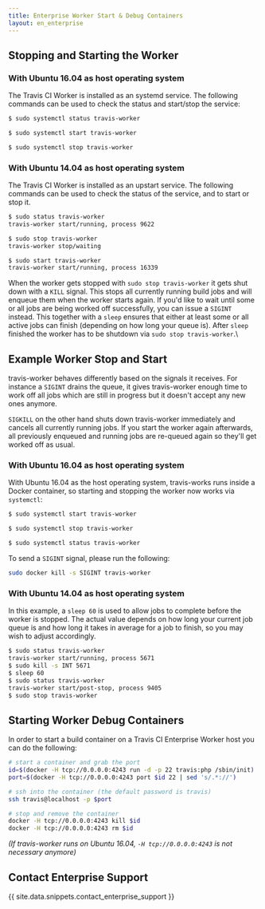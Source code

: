 ```yaml
---
title: Enterprise Worker Start & Debug Containers
layout: en_enterprise
---
```


## Stopping and Starting the Worker

### With Ubuntu 16.04 as host operating system

The Travis CI Worker is installed as an systemd service. The following commands can be used to check the status and start/stop the service:

```sh
$ sudo systemctl status travis-worker
```

```sh
$ sudo systemctl start travis-worker
```

```sh
$ sudo systemctl stop travis-worker
```

### With Ubuntu 14.04 as host operating system

The Travis CI Worker is installed as an upstart service. The following
commands can be used to check the status of the service, and to start or
stop it.

```sh
$ sudo status travis-worker
travis-worker start/running, process 9622
```

```sh
$ sudo stop travis-worker
travis-worker stop/waiting
```

```sh
$ sudo start travis-worker
travis-worker start/running, process 16339
```

When the worker gets stopped with `sudo stop travis-worker` it gets shut
down with a `KILL` signal. This stops all currently running build jobs
and will enqueue them when the worker starts again. If you'd like to
wait until some or all jobs are being worked off successfully, you can
issue a `SIGINT` instead. This together with a `sleep` ensures that
either at least some or all active jobs can finish (depending on how
long your queue is). After `sleep` finished the worker has to be
shutdown via `sudo stop travis-worker`.\\

## Example Worker Stop and Start

travis-worker behaves differently based on the signals it receives. For instance a `SIGINT` drains the queue, it gives travis-worker enough time to work off all jobs which are still in progress but it doesn't accept any new ones anymore.

`SIGKILL` on the other hand shuts down travis-worker immediately and cancels all currently running jobs. If you start the worker again afterwards, all previously enqueued and running jobs are re-queued again so they'll get worked off as usual.

### With Ubuntu 16.04 as host operating system

With Ubuntu 16.04 as the host operating system, travis-works runs inside a Docker container, so starting and stopping the worker now works via `systemctl`:

```sh
$ sudo systemctl start travis-worker
```

```sh
$ sudo systemctl stop travis-worker
```

```sh
$ sudo systemctl status travis-worker
```

To send a `SIGINT` signal, please run the following:

```sh
sudo docker kill -s SIGINT travis-worker
```

### With Ubuntu 14.04 as host operating system

In this example, a `sleep 60` is used to allow jobs to complete before the
worker is stopped. The actual value depends on how long your current job queue
is and how long it takes in average for a job to finish, so you may wish to
adjust accordingly.

```sh
$ sudo status travis-worker
travis-worker start/running, process 5671
$ sudo kill -s INT 5671
$ sleep 60
$ sudo status travis-worker
travis-worker start/post-stop, process 9405
$ sudo stop travis-worker
```

## Starting Worker Debug Containers

In order to start a build container on a Travis CI Enterprise Worker
host you can do the following:

```sh
# start a container and grab the port
id=$(docker -H tcp://0.0.0.0:4243 run -d -p 22 travis:php /sbin/init)
port=$(docker -H tcp://0.0.0.0:4243 port $id 22 | sed 's/.*://')

# ssh into the container (the default password is travis)
ssh travis@localhost -p $port

# stop and remove the container
docker -H tcp://0.0.0.0:4243 kill $id
docker -H tcp://0.0.0.0:4243 rm $id
```

*(If travis-worker runs on Ubuntu 16.04, `-H tcp://0.0.0.0:4243` is not necessary anymore)*

## Contact Enterprise Support

{{ site.data.snippets.contact_enterprise_support }}
